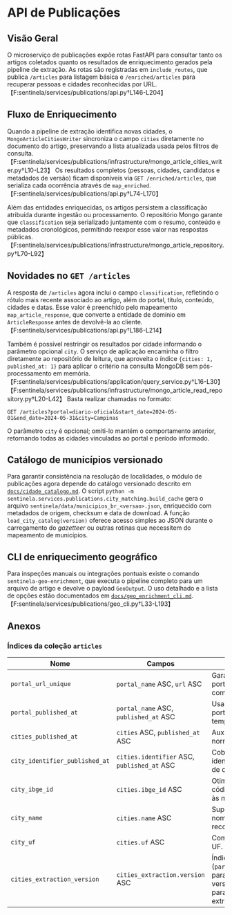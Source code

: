 # API de Publicações

## Visão Geral
O microserviço de publicações expõe rotas FastAPI para consultar tanto os artigos coletados quanto os resultados de enriquecimento gerados pela pipeline de extração. As rotas são registradas em `include_routes`, que publica `/articles` para listagem básica e `/enriched/articles` para recuperar pessoas e cidades reconhecidas por URL.【F:sentinela/services/publications/api.py†L146-L204】

## Fluxo de Enriquecimento
Quando a pipeline de extração identifica novas cidades, o `MongoArticleCitiesWriter` sincroniza o campo `cities` diretamente no documento do artigo, preservando a lista atualizada usada pelos filtros de consulta.【F:sentinela/services/publications/infrastructure/mongo_article_cities_writer.py†L10-L23】 Os resultados completos (pessoas, cidades, candidatos e metadados de versão) ficam disponíveis via `GET /enriched/articles`, que serializa cada ocorrência através de `map_enriched`.【F:sentinela/services/publications/api.py†L74-L170】

Além das entidades enriquecidas, os artigos persistem a classificação atribuída durante ingestão ou processamento. O repositório Mongo garante que `classification` seja serializado juntamente com o resumo, conteúdo e metadados cronológicos, permitindo reexpor esse valor nas respostas públicas.【F:sentinela/services/publications/infrastructure/mongo_article_repository.py†L70-L92】

## Novidades no `GET /articles`
A resposta de `/articles` agora inclui o campo `classification`, refletindo o rótulo mais recente associado ao artigo, além do portal, título, conteúdo, cidades e datas. Esse valor é preenchido pelo mapeamento `map_article_response`, que converte a entidade de domínio em `ArticleResponse` antes de devolvê-la ao cliente.【F:sentinela/services/publications/api.py†L186-L214】

Também é possível restringir os resultados por cidade informando o parâmetro opcional `city`. O serviço de aplicação encaminha o filtro diretamente ao repositório de leitura, que aproveita o índice `{cities: 1, published_at: 1}` para aplicar o critério na consulta MongoDB sem pós-processamento em memória.【F:sentinela/services/publications/application/query_service.py†L16-L30】【F:sentinela/services/publications/infrastructure/mongo_article_read_repository.py†L20-L42】 Basta realizar chamadas no formato:

```http
GET /articles?portal=diario-oficial&start_date=2024-05-01&end_date=2024-05-31&city=Campinas
```

O parâmetro `city` é opcional; omiti-lo mantém o comportamento anterior, retornando todas as cidades vinculadas ao portal e período informado.

## Catálogo de municípios versionado

Para garantir consistência na resolução de localidades, o módulo de publicações agora depende do catálogo versionado descrito em [`docs/cidade_catalogo.md`](./cidade_catalogo.md). O script `python -m sentinela.services.publications.city_matching.build_cache` gera o arquivo `sentinela/data/municipios_br_<versao>.json`, enriquecido com metadados de origem, checksum e data de download. A função `load_city_catalog(version)` oferece acesso simples ao JSON durante o carregamento do _gazetteer_ ou outras rotinas que necessitem do mapeamento de municípios.

## CLI de enriquecimento geográfico

Para inspeções manuais ou integrações pontuais existe o comando `sentinela-geo-enrichment`, que executa o pipeline completo para um arquivo de artigo e devolve o payload `GeoOutput`. O uso detalhado e a lista de opções estão documentados em [`docs/geo_enrichment_cli.md`](./geo_enrichment_cli.md).【F:sentinela/services/publications/geo_cli.py†L33-L193】

## Anexos

### Índices da coleção `articles`

| Nome | Campos | Observações |
| --- | --- | --- |
| `portal_url_unique` | `portal_name` ASC, `url` ASC | Garante unicidade por portal/URL e é criado com `background=True`. |
| `portal_published_at` | `portal_name` ASC, `published_at` ASC | Usado para consultas por portal e intervalo temporal. |
| `cities_published_at` | `cities` ASC, `published_at` ASC | Auxilia filtros por cidade normalizada. |
| `city_identifier_published_at` | `cities.identifier` ASC, `published_at` ASC | Cobertura para identificadores legados de cidades. |
| `city_ibge_id` | `cities.ibge_id` ASC | Otimiza buscas por código IBGE associado às menções. |
| `city_name` | `cities.name` ASC | Suporta auditorias por nome da cidade reconhecida. |
| `city_uf` | `cities.uf` ASC | Complementa filtros por UF. |
| `cities_extraction_version` | `cities_extraction.version` ASC | Índice parcial (`partialFilterExpression` para documentos com versão definida) voltado para auditorias de extração. |
